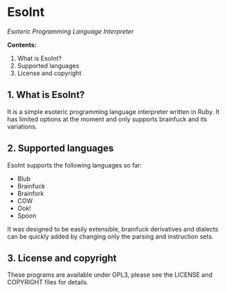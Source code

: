 # EsoInt
*Esoteric Programming Language Interpreter*

**Contents:**

1. What is EsoInt?
2. Supported languages
3. License and copyright

## 1. What is EsoInt?

It is a simple esoteric programming language interpreter written in Ruby. It has limited options at the moment and only supports brainfuck and its variations.

## 2. Supported languages

EsoInt supports the following languages so far:

- Blub
- Brainfuck
- Brainfork
- COW
- Ook!
- Spoon

It was designed to be easily extensible, brainfuck derivatives and dialects can be quickly added by changing only the parsing and instruction sets.

## 3. License and copyright

These programs are available under GPL3, please see the LICENSE and COPYRIGHT files for details.
